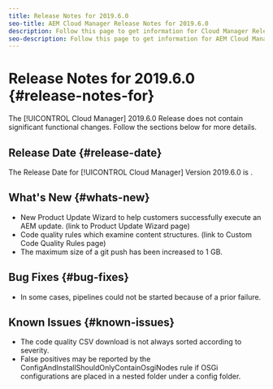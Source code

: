 ```yaml
---
title: Release Notes for 2019.6.0
seo-title: AEM Cloud Manager Release Notes for 2019.6.0
description: Follow this page to get information for Cloud Manager Release 2019.6.0.
seo-description: Follow this page to get information for AEM Cloud Manager Release 2019.6.0.
---
```

# Release Notes for 2019.6.0 {#release-notes-for}

The [!UICONTROL Cloud Manager] 2019.6.0 Release does not contain significant functional changes. Follow the sections below for more details.

## Release Date {#release-date}

The Release Date for [!UICONTROL Cloud Manager] Version 2019.6.0 is .

## What's New {#whats-new}

* New Product Update Wizard to help customers successfully execute an AEM update. (link to Product Update Wizard page)
* Code quality rules which examine content structures. (link to Custom Code Quality Rules page)
* The maximum size of a git push has been increased to 1 GB.

## Bug Fixes {#bug-fixes}

* In some cases, pipelines could not be started because of a prior failure.

## Known Issues {#known-issues}

* The code quality CSV download is not always sorted according to severity.
* False positives may be reported by the ConfigAndInstallShouldOnlyContainOsgiNodes rule if OSGi configurations are placed in a nested folder under a config folder.
